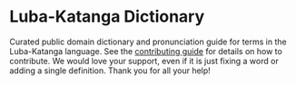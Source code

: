 
# Luba-Katanga Dictionary

Curated public domain dictionary and pronunciation guide for terms in the Luba-Katanga language. See the [contributing guide](https://github.com/drumworkteam/term/blob/make/.github/contributing.md) for details on how to contribute. We would love your support, even if it is just fixing a word or adding a single definition. Thank you for all your help!